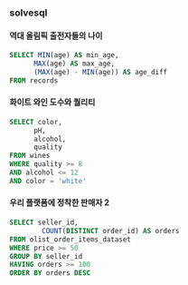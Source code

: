 ### solvesql
#### 역대 올림픽 출전자들의 나이
```sql
SELECT MIN(age) AS min_age,
      MAX(age) AS max_age,
      (MAX(age) - MIN(age)) AS age_diff
FROM records 
```

#### 화이트 와인 도수와 퀄리티
```sql
SELECT color,
      pH,
      alcohol,
      quality
FROM wines 
WHERE quality >= 8
AND alcohol <= 12 
AND color = 'white'
```

#### 우리 플랫폼에 정착한 판매자 2
```sql
SELECT seller_id,
        COUNT(DISTINCT order_id) AS orders 
FROM olist_order_items_dataset 
WHERE price >= 50 
GROUP BY seller_id
HAVING orders >= 100
ORDER BY orders DESC 

```
